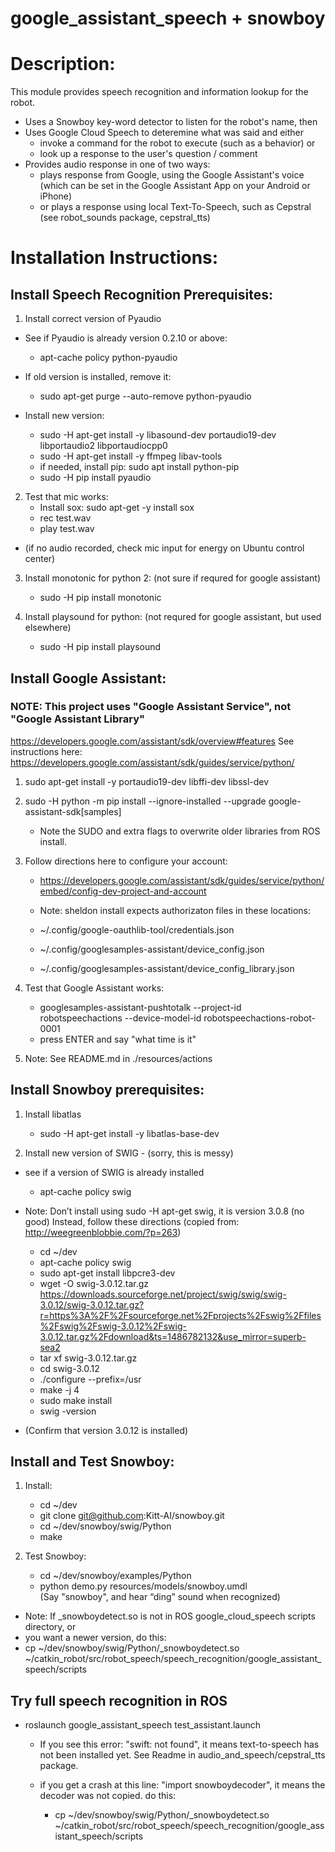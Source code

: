# google_assistant_speech + snowboy


# Description:
This module provides speech recognition and information lookup for the robot.
- Uses a Snowboy key-word detector to listen for the robot's name, then
- Uses Google Cloud Speech to deteremine what was said and either
  - invoke a command for the robot to execute (such as a behavior) or
  - look up a response to the user's question / comment
- Provides audio response in one of two ways:
  - plays response from Google, using the Google Assistant's voice (which can be set in the Google Assistant App on your Android or iPhone)
  - or plays a response using local Text-To-Speech, such as Cepstral (see robot_sounds package, cepstral_tts)


# Installation Instructions:

## Install Speech Recognition Prerequisites:

1. Install correct version of Pyaudio
  * See if Pyaudio is already version 0.2.10 or above:
    * apt-cache policy python-pyaudio
  * If old version is installed, remove it:
    * sudo apt-get purge --auto-remove python-pyaudio

  * Install new version:
    * sudo -H apt-get install -y libasound-dev portaudio19-dev libportaudio2 libportaudiocpp0
    * sudo -H apt-get install -y ffmpeg libav-tools
    - if needed, install pip: sudo apt install python-pip
    * sudo -H pip install pyaudio

2. Test that mic works:
    * Install sox:    sudo apt-get -y install sox
    * rec test.wav
    * play test.wav
  * (if no audio recorded, check mic input for energy on Ubuntu control center)

3. Install monotonic for python 2: (not sure if requred for google assistant)
    * sudo -H pip install monotonic

4. Install playsound for python: (not requred for google assistant, but used elsewhere)
    * sudo -H pip install playsound


## Install Google Assistant:
### NOTE:  This project uses "Google Assistant Service", not "Google Assistant Library"
https://developers.google.com/assistant/sdk/overview#features
See instructions here: https://developers.google.com/assistant/sdk/guides/service/python/

1.  sudo apt-get install -y portaudio19-dev libffi-dev libssl-dev
2.  sudo -H python -m pip install --ignore-installed --upgrade google-assistant-sdk[samples]
    - Note the SUDO and extra flags to overwrite older libraries from ROS install. 

3.  Follow directions here to configure your account:
    - https://developers.google.com/assistant/sdk/guides/service/python/embed/config-dev-project-and-account

    - Note: sheldon install expects authorizaton files in these locations:
    - ~/.config/google-oauthlib-tool/credentials.json
    - ~/.config/googlesamples-assistant/device_config.json
    - ~/.config/googlesamples-assistant/device_config_library.json
    
4.  Test that Google Assistant works:
    * googlesamples-assistant-pushtotalk --project-id robotspeechactions --device-model-id robotspeechactions-robot-0001
    - press ENTER and say "what time is it"

5.  Note: See README.md in ./resources/actions

## Install Snowboy prerequisites:

1. Install libatlas
    * sudo -H apt-get install -y libatlas-base-dev

2. Install new version of SWIG - (sorry, this is messy)
  * see if a version of SWIG is already installed
    * apt-cache policy swig
  * Note: Don’t install using sudo -H apt-get swig, it is version 3.0.8 (no good)
    Instead, follow these directions (copied from:  http://weegreenblobbie.com/?p=263)

    * cd ~/dev
    * apt-cache policy swig
    * sudo apt-get install libpcre3-dev
    * wget -O swig-3.0.12.tar.gz https://downloads.sourceforge.net/project/swig/swig/swig-3.0.12/swig-3.0.12.tar.gz?r=https%3A%2F%2Fsourceforge.net%2Fprojects%2Fswig%2Ffiles%2Fswig%2Fswig-3.0.12%2Fswig-3.0.12.tar.gz%2Fdownload&ts=1486782132&use_mirror=superb-sea2
    * tar xf swig-3.0.12.tar.gz
    * cd swig-3.0.12
    * ./configure --prefix=/usr
    * make -j 4
    * sudo make install
    * swig -version
  * (Confirm that version 3.0.12 is installed)

## Install and Test Snowboy:
1. Install:
    * cd ~/dev	
    * git clone git@github.com:Kitt-AI/snowboy.git
    * cd ~/dev/snowboy/swig/Python
    * make

2. Test Snowboy:
    * cd ~/dev/snowboy/examples/Python
    * python demo.py resources/models/snowboy.umdl  
      (Say "snowboy", and hear “ding” sound when recognized)

  * Note: If _snowboydetect.so is not in ROS google_cloud_speech scripts directory, or
  * you want a newer version, do this:
  * cp ~/dev/snowboy/swig/Python/_snowboydetect.so ~/catkin_robot/src/robot_speech/speech_recognition/google_assistant_speech/scripts


## Try full speech recognition in ROS
* roslaunch google_assistant_speech test_assistant.launch
  * If you see this error: "swift: not found", 
    it means text-to-speech has not been installed yet.  See Readme in audio_and_speech/cepstral_tts package.

  * if you get a crash at this line: "import snowboydecoder",
    it means the decoder was not copied.  do this:
    - cp ~/dev/snowboy/swig/Python/_snowboydetect.so ~/catkin_robot/src/robot_speech/speech_recognition/google_assistant_speech/scripts 




